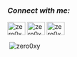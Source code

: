 
<h3 align="left"><i>Connect with me:</i></h3>
<p align="left">
<a href="https://codepen.io/zero0xy" target="blank"><img align="center" src="https://raw.githubusercontent.com/rahuldkjain/github-profile-readme-generator/master/src/images/icons/Social/codepen.svg" alt="zero0xy" height="30" width="40" /></a>
<a href="https://wa.me/+6287887103888" target="blank"><img align="center" src="<a href="https://s114.convertio.me/p/v2aevTBoZLTLTXf3ICDYvw/9671e31d9ddec012ae7bd06ea5c57f3d/whatsapp.svg" alt="zero0xy" height="30" width="40" /></a>
<a href="https://www.hackerrank.com/zero0xy" target="blank"><img align="center" src="https://raw.githubusercontent.com/rahuldkjain/github-profile-readme-generator/master/src/images/icons/Social/hackerrank.svg" alt="zero0xy" height="30" width="40" /></a>
</p>

<p>&nbsp;<img align="center" src="https://github-readme-stats.vercel.app/api?username=zero0xy&show_icons=true&locale=en" alt="zero0xy" /></p>

